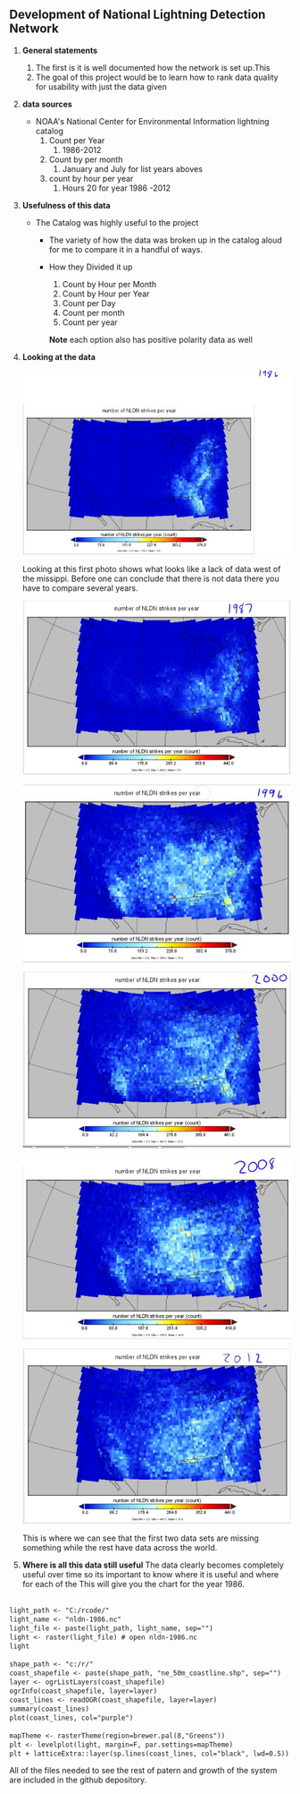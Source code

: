 ## Development of National Lightning Detection Network 



1. **General statements**
	1. The first is it is well documented how the network is set up.This  
	2. The goal of this project would be to learn how to rank data quality for usability with just the data given 
3. **data sources**
	* NOAA's National Center for Environmental Information lightning catalog
		1. Count  per Year 
			1. 1986-2012
		2. Count by per month 
			1. January and July  for list years aboves
		2. count by hour per year 
			1. Hours 20 for year 1986 -2012

2. **Usefulness of this data**
	* The Catalog was highly useful to the project 
		* The variety of how the data was broken up in the catalog aloud for me to compare it in a handful of ways.
		* How they Divided it up
			1. Count by Hour per Month
			2. Count by Hour per Year
			3. Count per Day
			4. Count per month 
			5. Count per year
			
			**Note** each option also has positive polarity data as well 

1. **Looking at the data**
	 
	![Rendered photo of 1986 data](https://github.com/gbrandom/Geography-490/blob/master/1986.JPG)
	
	Looking at this first photo shows what looks like a lack of data  west of the missippi. Before one can conclude that there is not data there you have to compare several years. 
	
	 ![Rendered photo of 19887 data](https://github.com/gbrandom/Geography-490/blob/master/1987.JPG)
	
	![Rendered photo of 1996 data](https://github.com/gbrandom/Geography-490/blob/master/1996.JPG)

	![Rendered photo of 2000 data](https://github.com/gbrandom/Geography-490/blob/master/2000.JPG)

	![Rendered photo of 2008 data](https://github.com/gbrandom/Geography-490/blob/master/2008.JPG)
 
	![Rendered photo of 2012 data](https://github.com/gbrandom/Geography-490/blob/master/2012.JPG)

	This is where we can see that the first two data sets are missing something while the rest have data across the world. 

5. **Where is all this data still useful**
	The data clearly becomes completely useful over time so its important to know where it is useful and where for each of the 
This will give you the chart for the year 1986.
```{r}

light_path <- "C:/rcode/"
light_name <- "nldn-1986.nc"
light_file <- paste(light_path, light_name, sep="")
light <- raster(light_file) # open nldn-1986.nc
light

shape_path <- "c:/r/"
coast_shapefile <- paste(shape_path, "ne_50m_coastline.shp", sep="")
layer <- ogrListLayers(coast_shapefile)
ogrInfo(coast_shapefile, layer=layer)
coast_lines <- readOGR(coast_shapefile, layer=layer)
summary(coast_lines)
plot(coast_lines, col="purple")

mapTheme <- rasterTheme(region=brewer.pal(8,"Greens"))
plt <- levelplot(light, margin=F, par.settings=mapTheme)
plt + latticeExtra::layer(sp.lines(coast_lines, col="black", lwd=0.5))

```

All of the files needed  to see the rest of patern and growth of the system are included in the github depository.